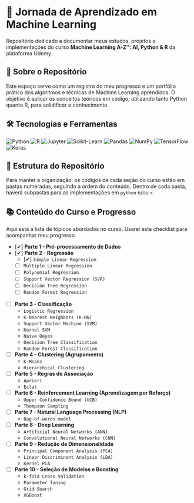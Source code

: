 # 🚀 Jornada de Aprendizado em Machine Learning

Repositório dedicado a documentar meus estudos, projetos e implementações do curso **Machine Learning A-Z™: AI, Python & R** da plataforma Udemy.

## 🎯 Sobre o Repositório

Este espaço serve como um registro do meu progresso e um portfólio prático dos algoritmos e técnicas de Machine Learning aprendidos. O objetivo é aplicar os conceitos teóricos em código, utilizando tanto Python quanto R, para solidificar o conhecimento.

## 🛠️ Tecnologias e Ferramentas

![Python](https://img.shields.io/badge/Python-3776AB?style=for-the-badge&logo=python&logoColor=white)
![R](https://img.shields.io/badge/R-276DC3?style=for-the-badge&logo=r&logoColor=white)
![Jupyter](https://img.shields.io/badge/Jupyter-F37626?style=for-the-badge&logo=jupyter&logoColor=white)
![Scikit-Learn](https://img.shields.io/badge/scikit--learn-%23F7931E.svg?style=for-the-badge&logo=scikit-learn&logoColor=white)
![Pandas](https://img.shields.io/badge/pandas-%23150458.svg?style=for-the-badge&logo=pandas&logoColor=white)
![NumPy](https://img.shields.io/badge/numpy-%23013243.svg?style=for-the-badge&logo=numpy&logoColor=white)
![TensorFlow](https://img.shields.io/badge/TensorFlow-FF6F00?style=for-the-badge&logo=tensorflow&logoColor=white)
![Keras](https://img.shields.io/badge/Keras-%23D00000.svg?style=for-the-badge&logo=Keras&logoColor=white)

## 📁 Estrutura do Repositório

Para manter a organização, os códigos de cada seção do curso estão em pastas numeradas, seguindo a ordem do conteúdo. Dentro de cada pasta, haverá subpastas para as implementações em `python` e/ou `r`.

## 📚 Conteúdo do Curso e Progresso

Aqui está a lista de tópicos abordados no curso. Usarei esta checklist para acompanhar meu progresso. 

- [✔] **Parte 1 - Pré-processamento de Dados**
- [✔] **Parte 2 - Regressão**
  - [✔] `Simple Linear Regression`
  - [ ] `Multiple Linear Regression`
  - [ ] `Polynomial Regression`
  - [ ] `Support Vector Regression (SVR)`
  - [ ] `Decision Tree Regression`
  - [ ] `Random Forest Regression`
- [ ] **Parte 3 - Classificação**
  - `Logistic Regression`
  - `K-Nearest Neighbors (K-NN)`
  - `Support Vector Machine (SVM)`
  - `Kernel SVM`
  - `Naive Bayes`
  - `Decision Tree Classification`
  - `Random Forest Classification`
- [ ] **Parte 4 - Clustering (Agrupamento)**
  - `K-Means`
  - `Hierarchical Clustering`
- [ ] **Parte 5 - Regras de Associação**
  - `Apriori`
  - `Eclat`
- [ ] **Parte 6 - Reinforcement Learning (Aprendizagem por Reforço)**
  - `Upper Confidence Bound (UCB)`
  - `Thompson Sampling`
- [ ] **Parte 7 - Natural Language Processing (NLP)**
  - `Bag-of-words model`
- [ ] **Parte 8 - Deep Learning**
  - `Artificial Neural Networks (ANN)`
  - `Convolutional Neural Networks (CNN)`
- [ ] **Parte 9 - Redução de Dimensionalidade**
  - `Principal Component Analysis (PCA)`
  - `Linear Discriminant Analysis (LDA)`
  - `Kernel PCA`
- [ ] **Parte 10 - Seleção de Modelos e Boosting**
  - `k-fold Cross Validation`
  - `Parameter Tuning`
  - `Grid Search`
  - `XGBoost`

